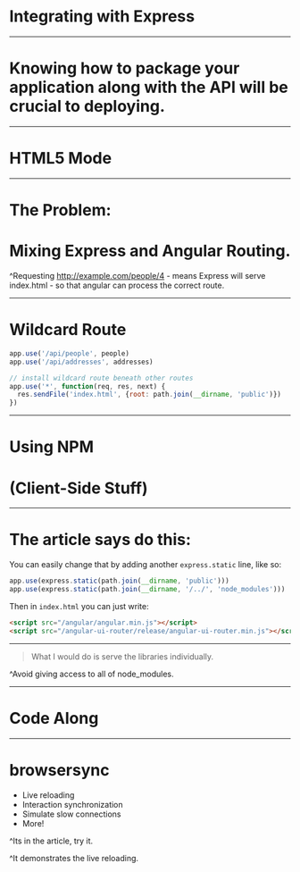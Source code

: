 # Integrating with Express

---

# Knowing how to package your application along with the API will be crucial to deploying.

---

# HTML5 Mode

---

# The Problem:

# Mixing Express and Angular Routing.

^Requesting http://example.com/people/4 - means Express will serve index.html - so that angular can process the correct route.

---

# Wildcard Route

```js
app.use('/api/people', people)
app.use('/api/addresses', addresses)

// install wildcard route beneath other routes
app.use('*', function(req, res, next) {
  res.sendFile('index.html', {root: path.join(__dirname, 'public')})
})
```

---

# Using NPM 

# (Client-Side Stuff)

---

# The article says do this:

You can easily change that by adding another `express.static` line, like so:

```js
app.use(express.static(path.join(__dirname, 'public')))
app.use(express.static(path.join(__dirname, '/../', 'node_modules')))
```

Then in `index.html` you can just write:

```html
<script src="/angular/angular.min.js"></script>
<script src="/angular-ui-router/release/angular-ui-router.min.js"></script>
```

---

> What I would do is serve the libraries individually.

^Avoid giving access to all of node_modules.

---

# Code Along

---

# browsersync

- Live reloading
- Interaction synchronization
- Simulate slow connections
- More!

^Its in the article, try it.

^It demonstrates the live reloading.
